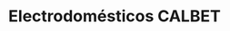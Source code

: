---
title: "Electrodomésticos CALBET"
url: /cornella-de-llobregat/electrodomesticos-calbet/
shop: Hifi
---